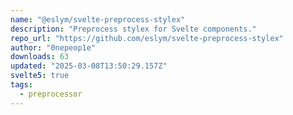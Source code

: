 ```yaml
---
name: "@eslym/svelte-preprocess-stylex"
description: "Preprocess stylex for Svelte components."
repo_url: "https://github.com/eslym/svelte-preprocess-stylex"
author: "0nepeop1e"
downloads: 63
updated: "2025-03-08T13:50:29.157Z"
svelte5: true
tags: 
  - preprocessor
---
```

